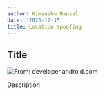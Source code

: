 ```yaml
---
author: Himanshu Bansal
date: '2023-12-15'
title: Location spoofing
---
```


## Title

![From: developer.android.com](https://fueled.com/wp-content/uploads/2020/05/unnamed.png#center)

Description
